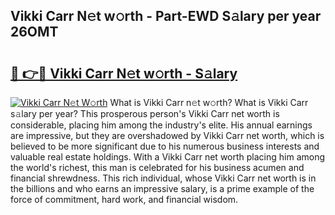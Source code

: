 ## Vikki Carr N𝚎t w𝚘rth - Part-EWD S𝚊lary per year 26OMT

# <h2><a href="http://gc2oq6k.nevu.top/?p=Vikki+Carr">🔗 👉🔴 Vikki Carr N𝚎t w𝚘rth - S𝚊lary</a></h2>

[![Vikki Carr N𝚎t W𝚘rth](https://i.imgur.com/Oavwk0R.jpeg)](http://gc2oq6k.nevu.top/?p=Vikki+Carr)
What is Vikki Carr n𝚎t w𝚘rth? What is Vikki Carr s𝚊lary per year?
This prosperous person's Vikki Carr net worth is considerable, placing him among the industry's elite. His annual earnings are impressive, but they are overshadowed by Vikki Carr net worth, which is believed to be more significant due to his numerous business interests and valuable real estate holdings. With a Vikki Carr net worth placing him among the world's richest, this man is celebrated for his business acumen and financial shrewdness. This rich individual, whose Vikki Carr net worth is in the billions and who earns an impressive salary, is a prime example of the force of commitment, hard work, and financial wisdom.
